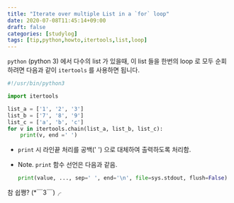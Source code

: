 ```yaml
---
title: "Iterate over multiple List in a `for` loop"
date: 2020-07-08T11:45:14+09:00
draft: false
categories: [studylog]
tags: [tip,python,howto,itertools,list,loop]
---
```


`python` (python 3) 에서 다수의 list 가 있을때, 이 list 들을 한번의 loop 로 모두 순회하려면 다음과 같이 `itertools` 를 사용하면 됩니다.

```py
#!/usr/bin/python3

import itertools

list_a = ['1', '2', '3']
list_b = ['7', '8', '9']
list_c = ['a', 'b', 'c']
for v in itertools.chain(list_a, list_b, list_c):
    print(v, end =' ')
```

* `print` 시 라인끝 처리를 공백(' ') 으로 대체하여 출력하도록 처리함.
 * Note. `print` 함수 선언은 다음과 같음.

   ```py
   print(value, ..., sep=' ', end='\n', file=sys.stdout, flush=False)
   ```

참 쉽쪙? (*￣3￣)╭